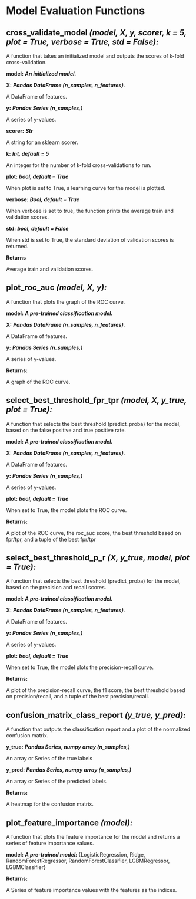 # Model Evaluation Functions

## cross_validate_model <i>(model, X, y, scorer, k = 5, plot = True, verbose = True, std = False):</i>

A function that takes an initialized model and outputs the scores of k-fold cross-validation.
    
**model:** ***An initialized model.***
    
**X:** ***Pandas DataFrame (n_samples, n_features).***

A DataFrame of features.
    
**y:** ***Pandas Series (n_samples,)***

A series of y-values.
    
**scorer:** ***Str***

A string for an sklearn scorer.
    
**k:** ***Int, default = 5*** 

An integer for the number of k-fold cross-validations to run.
    
**plot:** ***bool, default = True*** 

When plot is set to True, a learning curve for the model is plotted. 
    
**verbose:** ***Bool, default = True***

When verbose is set to true, the function prints the average train and validation scores. 
    
**std:** ***bool, default = False*** 

When std is set to True, the standard deviation of validation scores is returned.
    
**Returns** 

Average train and validation scores.

    
## plot_roc_auc <i>(model, X, y):</i>

A function that plots the graph of the ROC curve.
    
**model:** ***A pre-trained classification model.***
    
**X:** ***Pandas DataFrame (n_samples, n_features).***

A DataFrame of features.
    
**y:** ***Pandas Series (n_samples,)***

A series of y-values.
    
**Returns:** 

A graph of the ROC curve.

## select_best_threshold_fpr_tpr <i>(model, X, y_true, plot = True):</i>

A function that selects the best threshold (predict_proba) for the model, based on the false positive and true positive rate.
    
**model:** ***A pre-trained classification model.***
    
**X:** ***Pandas DataFrame (n_samples, n_features).***

A DataFrame of features.
    
**y:** ***Pandas Series (n_samples,)***

A series of y-values.
    
**plot:** ***bool, default = True***

When set to True, the model plots the ROC curve.
    
**Returns:** 

A plot of the ROC curve, the roc_auc score, the best threshold based on fpr/tpr, and a tuple of the best fpr/tpr


## select_best_threshold_p_r <i>(X, y_true, model, plot = True):</i>

A function that selects the best threshold (predict_proba) for the model, based on the precision and recall scores.
    
**model:** ***A pre-trained classification model.***
    
**X:** ***Pandas DataFrame (n_samples, n_features).***

A DataFrame of features.
    
**y:** ***Pandas Series (n_samples,)***

A series of y-values.
    
**plot:** ***bool, default = True***

When set to True, the model plots the precision-recall curve.
    
**Returns:** 

A plot of the precision-recall curve, the f1 score, the best threshold based on precision/recall, and a tuple of the best precision/recall.
 
    
## confusion_matrix_class_report <i>(y_true, y_pred):</i>

A function that outputs the classification report and a plot of the normalized confusion matrix.
    
**y_true:** ***Pandas Series, numpy array (n_samples,)*** 

An array or Series of the true labels
    
**y_pred:** ***Pandas Series, numpy array (n_samples,)*** 

An array or Series of the predicted labels.
    
**Returns:** 

A heatmap for the confusion matrix.
   
    
## plot_feature_importance <i>(model):</i>

A function that plots the feature importance for the model and returns a series of feature importance values.
    
**model:** ***A pre-trained model:***  {LogisticRegression, Ridge, RandomForestRegressor, RandomForestClassifier, LGBMRegressor, LGBMClassifier}
    
**Returns:** 

A Series of feature importance values with the features as the indices.
